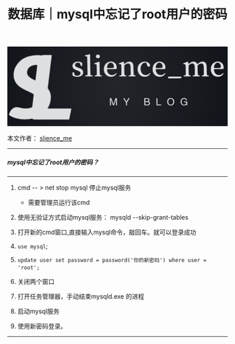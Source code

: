 ﻿---
layout: post
title: 数据库｜mysql中忘记了root用户的密码
categories: [数据库]
description: mysql中忘记了root用户的密码
keywords: 数据库
mermaid: false
sequence: false
flow: false
mathjax: false
mindmap: false
mindmap2: false
---

![img](/images/posts/logo_slienceme3.png)

本文作者： [slience_me](https://slienceme.cn/)

---

##### mysql中忘记了root用户的密码？

---
1. cmd -- > net stop mysql 停止mysql服务
	* 需要管理员运行该cmd
	
2. 使用无验证方式启动mysql服务： mysqld --skip-grant-tables
3. 打开新的cmd窗口,直接输入mysql命令，敲回车。就可以登录成功
4. `use mysql`;
5. `update user set password = password('你的新密码') where user = 'root';`
6. 关闭两个窗口
7. 打开任务管理器，手动结束mysqld.exe 的进程
8. 启动mysql服务
9. 使用新密码登录。
---

